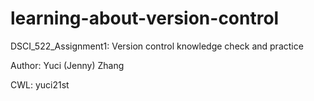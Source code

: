 # learning-about-version-control
DSCI_522_Assignment1: Version control knowledge check and practice

Author: Yuci (Jenny) Zhang

CWL: yuci21st
